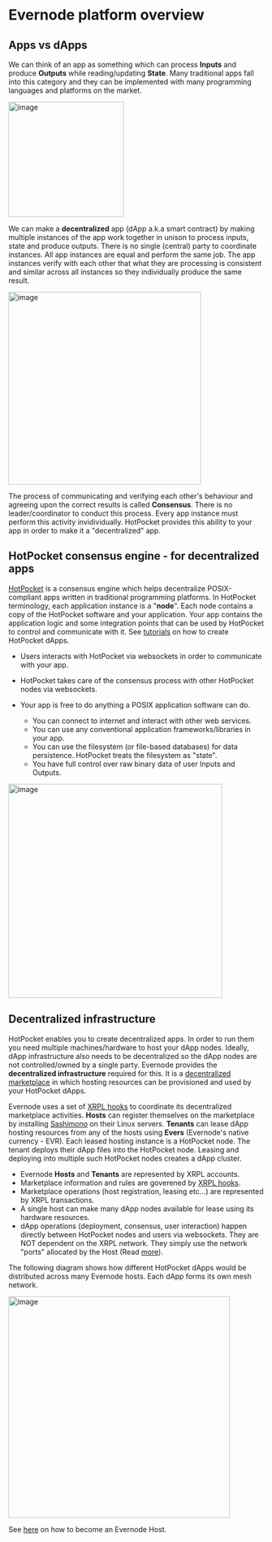 # Evernode platform overview

## Apps vs dApps

We can think of an app as something which can process **Inputs** and produce **Outputs** while reading/updating **State**. Many traditional apps fall into this category and they can be implemented with many programming languages and platforms on the market.

<img width="227" alt="image" src="https://user-images.githubusercontent.com/33562092/218354996-3b7315e3-b0dc-449f-9e17-14a02d16f83c.png">

We can make a **decentralized** app (dApp a.k.a smart contract) by making multiple instances of the app work together in unison to process inputs, state and produce outputs. There is no single (central) party to coordinate instances. All app instances are equal and perform the same job. The app instances verify with each other that what they are processing is consistent and similar across all instances so they individually produce the same result.

<img width="379" alt="image" src="https://user-images.githubusercontent.com/33562092/218356526-275fb1f6-1459-4412-9d38-1ec5931f10eb.png">

The process of communicating and verifying each other's behaviour and agreeing upon the correct results is called **Consensus**. There is no leader/coordinator to conduct this process. Every app instance must perform this activity invidividually. HotPocket provides this ability to your app in order to make it a "decentralized" app.

## HotPocket consensus engine - for decentralized apps

[HotPocket](hotpocket/overview) is a consensus engine which helps decentralize POSIX-compliant apps written in traditional programming platforms. In HotPocket terminology, each application instance is a "**node**". Each node contains a copy of the HotPocket software and your application. Your app contains the application logic and some integration points that can be used by HotPocket to control and communicate with it. See [tutorials](https://github.com/EvernodeXRPL/evernode-sdk#tutorials) on how to create HotPocket dApps.

- Users interacts with HotPocket via websockets in order to communicate with your app.

- HotPocket takes care of the consensus process with other HotPocket nodes via websockets.

- Your app is free to do anything a POSIX application software can do.

  - You can connect to internet and interact with other web services.
  - You can use any conventional application frameworks/libraries in your app.
  - You can use the filesystem (or file-based databases) for data persistence. HotPocket treats the filesystem as "state".
  - You have full control over raw binary data of user Inputs and Outputs.

<img width="421" alt="image" src="https://user-images.githubusercontent.com/33562092/218616038-001a3b46-4aed-4a3e-b410-ee0b2e8930b4.png">

## Decentralized infrastructure

HotPocket enables you to create decentralized apps. In order to run them you need multiple machines/hardware to host your dApp nodes. Ideally, dApp infrastructure also needs to be decentralized so the dApp nodes are not controlled/owned by a single party. Evernode provides the **decentralized infrastructure** required for this. It is a [decentralized marketplace](https://dashboard.evernode.org) in which hosting resources can be provisioned and used by your HotPocket dApps.

Evernode uses a set of [XRPL hooks](hooks/overview) to coordinate its decentralized marketplace activities. **Hosts** can register themselves on the marketplace by installing [Sashimono](sashimono/overview) on their Linux servers. **Tenants** can lease dApp hosting resources from any of the hosts using **Evers** (Evernode's native currency - EVR). Each leased hosting instance is a HotPocket node. The tenant deploys their dApp files into the HotPocket node. Leasing and deploying into multiple such HotPocket nodes creates a dApp cluster.

- Evernode **Hosts** and **Tenants** are represented by XRPL accounts.
- Marketplace information and rules are goverened by [XRPL hooks](https://hooks.xrpl.org/).
- Marketplace operations (host registration, leasing etc...) are represented by XRPL transactions.
- A single host can make many dApp nodes available for lease using its hardware resources.
- dApp operations (deployment, consensus, user interaction) happen directly between HotPocket nodes and users via websockets. They are NOT dependent on the XRPL network. They simply use the network "ports" allocated by the Host (Read [more](https://github.com/EvernodeXRPL/evernode-host#firewalls-and-ports)).

The following diagram shows how different HotPocket dApps would be distributed across many Evernode hosts. Each dApp forms its own mesh network.

<img width="436" alt="image" src="https://user-images.githubusercontent.com/33562092/218644541-ff77330f-67cf-4962-96f9-e35c6d3e1c33.png">

See [here](../hosts/evernode-host.md) on how to become an Evernode Host.